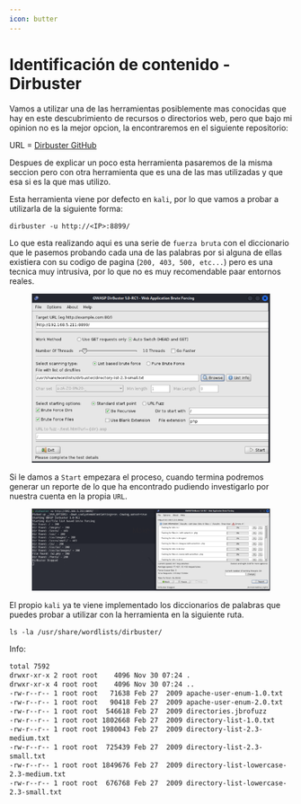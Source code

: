 ```yaml
---
icon: butter
---
```


# Identificación de contenido - Dirbuster

Vamos a utilizar una de las herramientas posiblemente mas conocidas que hay en este descubrimiento de recursos o directorios web, pero que bajo mi opinion no es la mejor opcion, la encontraremos en el siguiente repositorio:

URL = [Dirbuster GitHub](https://github.com/KajanM/DirBuster)

Despues de explicar un poco esta herramienta pasaremos de la misma seccion pero con otra herramienta que es una de las mas utilizadas y que esa si es la que mas utilizo.

Esta herramienta viene por defecto en `kali`, por lo que vamos a probar a utilizarla de la siguiente forma:

```shell
dirbuster -u http://<IP>:8899/
```

Lo que esta realizando aqui es una serie de `fuerza bruta` con el diccionario que le pasemos probando cada una de las palabras por si alguna de ellas existiera con su codigo de pagina (`200, 403, 500, etc...`) pero es una tecnica muy intrusiva, por lo que no es muy recomendable paar entornos reales.

<figure><img src="../../../.gitbook/assets/image (183).png" alt=""><figcaption></figcaption></figure>

Si le damos a `Start` empezara el proceso, cuando termina podremos generar un reporte de lo que ha encontrado pudiendo investigarlo por nuestra cuenta en la propia `URL`.

<figure><img src="../../../.gitbook/assets/image (184).png" alt=""><figcaption></figcaption></figure>

El propio `kali` ya te viene implementado los diccionarios de palabras que puedes probar a utilizar con la herramienta en la siguiente ruta.

```shell
ls -la /usr/share/wordlists/dirbuster/
```

Info:

```
total 7592
drwxr-xr-x 2 root root    4096 Nov 30 07:24 .
drwxr-xr-x 4 root root    4096 Nov 30 07:24 ..
-rw-r--r-- 1 root root   71638 Feb 27  2009 apache-user-enum-1.0.txt
-rw-r--r-- 1 root root   90418 Feb 27  2009 apache-user-enum-2.0.txt
-rw-r--r-- 1 root root  546618 Feb 27  2009 directories.jbrofuzz
-rw-r--r-- 1 root root 1802668 Feb 27  2009 directory-list-1.0.txt
-rw-r--r-- 1 root root 1980043 Feb 27  2009 directory-list-2.3-medium.txt
-rw-r--r-- 1 root root  725439 Feb 27  2009 directory-list-2.3-small.txt
-rw-r--r-- 1 root root 1849676 Feb 27  2009 directory-list-lowercase-2.3-medium.txt
-rw-r--r-- 1 root root  676768 Feb 27  2009 directory-list-lowercase-2.3-small.txt
```
